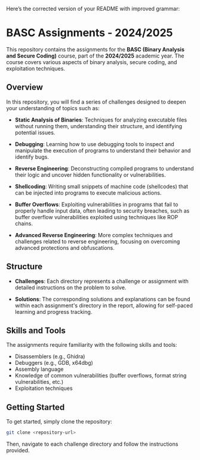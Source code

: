 Here’s the corrected version of your README with improved grammar:

# BASC Assignments - 2024/2025

This repository contains the assignments for the **BASC (Binary Analysis and Secure Coding)** course, part of the **2024/2025** academic year. The course covers various aspects of binary analysis, secure coding, and exploitation techniques.

## Overview

In this repository, you will find a series of challenges designed to deepen your understanding of topics such as:

- **Static Analysis of Binaries**: Techniques for analyzing executable files without running them, understanding their structure, and identifying potential issues.
  
- **Debugging**: Learning how to use debugging tools to inspect and manipulate the execution of programs to understand their behavior and identify bugs.

- **Reverse Engineering**: Deconstructing compiled programs to understand their logic and uncover hidden functionality or vulnerabilities.

- **Shellcoding**: Writing small snippets of machine code (shellcodes) that can be injected into programs to execute malicious actions.

- **Buffer Overflows**: Exploiting vulnerabilities in programs that fail to properly handle input data, often leading to security breaches, such as buffer overflow vulnerabilities exploited using techniques like ROP chains.

- **Advanced Reverse Engineering**: More complex techniques and challenges related to reverse engineering, focusing on overcoming advanced protections and obfuscations.

## Structure

- **Challenges**: Each directory represents a challenge or assignment with detailed instructions on the problem to solve.
  
- **Solutions**: The corresponding solutions and explanations can be found within each assignment's directory in the report, allowing for self-paced learning and progress tracking.

## Skills and Tools

The assignments require familiarity with the following skills and tools:

- Disassemblers (e.g., Ghidra)
- Debuggers (e.g., GDB, x64dbg)
- Assembly language
- Knowledge of common vulnerabilities (buffer overflows, format string vulnerabilities, etc.)
- Exploitation techniques

## Getting Started

To get started, simply clone the repository:

```bash
git clone <repository-url>
```

Then, navigate to each challenge directory and follow the instructions provided.
